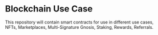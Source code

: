 # Blockchain Use Case
This repository will contain smart contracts for use in different use cases, NFTs, Marketplaces, Multi-Signature Gnosis, Staking, Rewards, Referrals.
